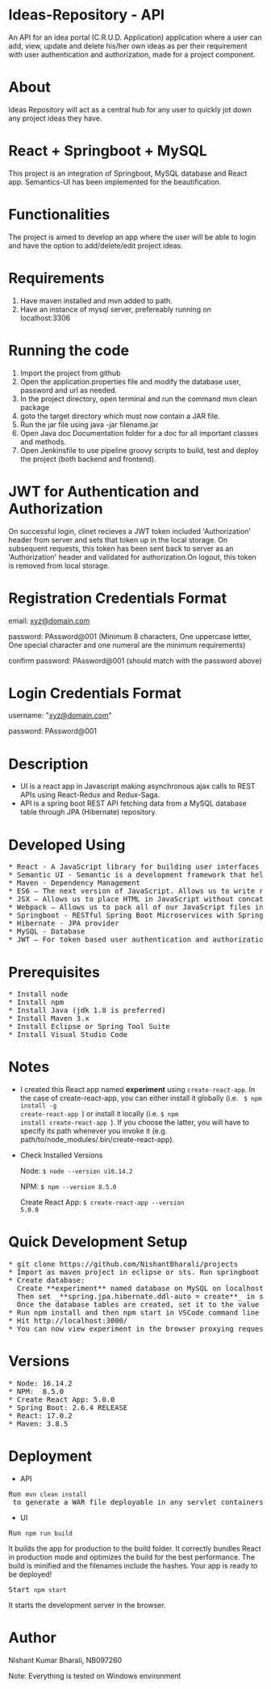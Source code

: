 # Ideas-Repository - API
An API for an idea portal (C.R.U.D. Application) application where a user can add, view, update and delete his/her own ideas as per their requirement with user authentication and authorization, made for a project component.

# About
Ideas Repository will act as a central hub for any user to quickly jot down any project ideas they 
have.

# React + Springboot + MySQL
This project is an integration of Springboot, MySQL database and React app. Semantics-UI has been implemented for the beautification.

# Functionalities
The project is aimed to develop an app where the user will be able to login and have the option to 
add/delete/edit project ideas.

# Requirements
1. Have maven installed and mvn added to path.
2. Have an instance of mysql server, prefereably running on localhost:3306

# Running the code
1. Import the project from github
2. Open the application.properties file and modify the database user, password and url as needed.
3. In the project directory, open terminal and run the command mvn clean package
4. goto the target directory which must now contain a JAR file.
5. Run the jar file using java -jar filename.jar
6. Open Java doc Documentation folder for a doc for all important classes and methods.
7. Open Jenkinsfile to use pipeline groovy scripts to build, test and deploy the project (both backend and frontend).

JWT for Authentication and Authorization  
===========================================
On successful login, clinet recieves a JWT token included 'Authorization' header from server and sets that token up in the local storage. On subsequent requests, this token has been sent back to server as an 'Authorization' header and validated for authorization.On logout, this token is removed from local storage. 

Registration Credentials Format
=========================
email: xyz@domain.com

password: PAssword@001 (Minimum 8 characters, One uppercase letter, One special character and one numeral are the minimum requirements)

confirm password: PAssword@001 (should match with the password above)

Login Credentials Format
=========================
username: "xyz@domain.com"

password: PAssword@001

Description
====================
* UI is a react app in Javascript making asynchronous ajax calls to REST APIs using React-Redux and Redux-Saga. 
* API is a spring boot REST API fetching data from a MySQL database table through JPA (Hibernate) repository.

Developed Using
===================
<pre>
* React - A JavaScript library for building user interfaces
* Semantic UI - Semantic is a development framework that helps create beautiful, responsive layouts using human-friendly HTML.
* Maven - Dependency Management
* ES6 – The next version of JavaScript. Allows us to write real JavaScript classes.
* JSX – Allows us to place HTML in JavaScript without concatenating strings.
* Webpack – Allows us to pack all of our JavaScript files into one bundle
* Springboot - RESTful Spring Boot Microservices with Spring Data JPA (Spring Data REST)
* Hibernate - JPA provider
* MySQL - Database
* JWT – For token based user authentication and authorization
</pre>

Prerequisites
=================
<pre>
* Install node 
* Install npm 
* Install Java (jdk 1.8 is preferred)
* Install Maven 3.x
* Install Eclipse or Spring Tool Suite
* Install Visual Studio Code
</pre>
Notes
============
 * I created this React app named **experiment** using <code>create-react-app</code>. In the case of create-react-app, you can either install it globally (i.e. <code> $ npm install -g create-react-app </code>) or install it locally (i.e. <code>$ npm install create-react-app </code>). If you choose the latter, you will have to specify its path whenever you invoke it (e.g. path/to/node_modules/.bin/create-react-app). 
 
 * Check Installed Versions
 
    Node: <code>$ node --version
    v16.14.2 </code>
              
    NPM: <code>$ npm  --version
    8.5.0</code>
              
    Create React App: <code>$ create-react-app  --version 
    5.0.0</code>
 

Quick Development Setup
=======================
<pre>
* git clone https://github.com/NishantBharali/projects
* Import as maven project in eclipse or sts. Run springboot application on embedded Tomcat server localhost:8090. 
* Create database:
  Create **experiment** named database on MySQL on localhost:3306.
  Then set _**spring.jpa.hibernate.ddl-auto = create**_ in src/main/resources/application.properties in the springboot application.
  Once the database tables are created, set it to the value **udate**
* Run npm install and then npm start in VSCode command line
* Hit http://localhost:3000/
* You can now view experiment in the browser proxying request /login from http://localhost:3000 to          http://localhost:8080/ 
</pre> 

Versions 
======================
<pre>
* Node: 16.14.2
* NPM:  8.5.0
* Create React App: 5.0.0
* Spring Boot: 2.6.4 RELEASE
* React: 17.0.2
* Maven: 3.8.5
</pre>

Deployment
======================

* API

<pre>Run <code>mvn clean install</code> to generate a WAR file deployable in any servlet containers like Tomcat. </pre>

* UI

<pre>Run <code>npm run build</code></pre>
 
 It builds the app for production to the build folder.
 It correctly bundles React in production mode and optimizes the build for the best performance.
 The build is minified and the filenames include the hashes.
 Your app is ready to be deployed!
 
 <pre>Start <code>npm start</code></pre>
 It starts the development server in the browser.
 
 </pre>
 

Author 
===================
Nishant Kumar Bharali, NB097260

Note: Everything is tested on Windows environment
